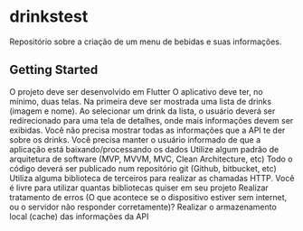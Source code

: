 # drinkstest

Repositório sobre a criação de um menu de bebidas e suas informações.

## Getting Started

O projeto deve ser desenvolvido em Flutter
O aplicativo deve ter, no mínimo, duas telas. Na primeira deve ser mostrada uma lista de drinks (imagem e nome). Ao selecionar um drink da lista, o usuário deverá ser redirecionado para uma tela de detalhes, onde mais informações devem ser exibidas. Você não precisa mostrar todas as informações que a API te der sobre os drinks.
Você precisa manter o usuário informado de que a aplicação está baixando/processando os dados
Utilize algum padrão de arquitetura de software (MVP, MVVM, MVC, Clean Architecture, etc)
Todo o código deverá ser publicado num repositório git (Github, bitbucket, etc)
Utiliza alguma biblioteca de terceiros para realizar as chamadas HTTP. Você é livre para utilizar quantas bibliotecas quiser em seu projeto
Realizar tratamento de erros
(O que acontece se o dispositivo estiver sem internet, ou o servidor não responder corretamente)?
Realizar o armazenamento local (cache) das informações da API

